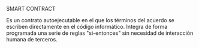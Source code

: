 SMART CONTRACT

Es un contrato autoejecutable en el que los términos del acuerdo se escriben directamente en el código informático.
Integra de forma programada una serie de reglas "si-entonces" sin necesidad de interacción humana de terceros.
